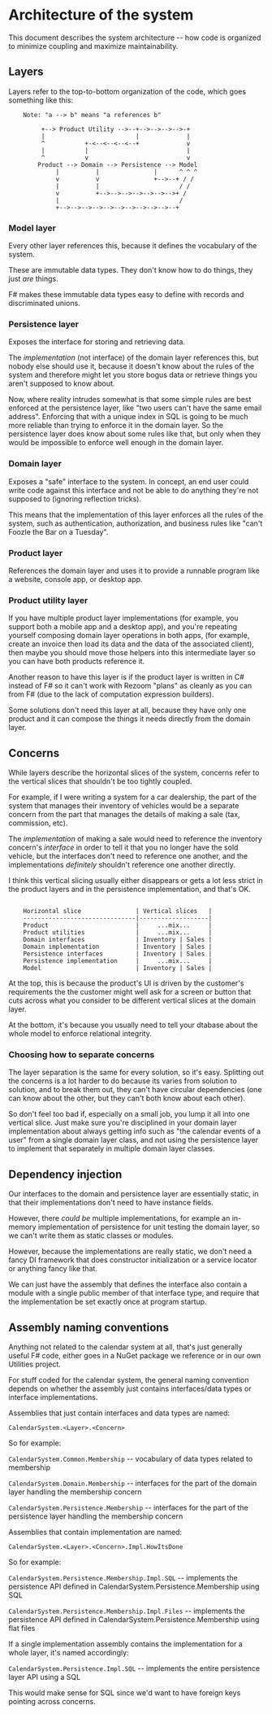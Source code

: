 # Architecture of the system

This document describes the system architecture -- how code is organized to minimize coupling
and maximize maintainability.

## Layers

Layers refer to the top-to-bottom organization of the code, which goes something like this:

```
    Note: "a --> b" means "a references b"

         +--> Product Utility -->--+-->-->-->-->-+
         |                         |             |
         ^           +-<--<--<--<--+             v
         |           |                           |
         ^           v                           v
        Product --> Domain --> Persistence --> Model
             |          |               |      ^ ^ ^
             v          v               +-->--+ / /
             |          |                      / /
             v          +-->-->-->-->-->-->-->+ /
             |                                 /
             +-->-->-->-->-->-->-->-->-->-->--+
```

### Model layer

Every other layer references this, because it defines the vocabulary of the system.

These are immutable data types. They don't know how to do things, they just *are* things.

F# makes these immutable data types easy to define with records and discriminated unions.

### Persistence layer

Exposes the interface for storing and retrieving data.

The *implementation* (not interface) of the domain layer references this, but nobody else should use it,
because it doesn't know about the rules of the system and therefore might let you store bogus data or
retrieve things you aren't supposed to know about.

Now, where reality intrudes somewhat is that some simple rules are best enforced at the persistence layer, like
"two users can't have the same email address". Enforcing that with a unique index in SQL is going to be much
more reliable than trying to enforce it in the domain layer. So the persistence layer does know about some
rules like that, but only when they would be impossible to enforce well enough in the domain layer.

### Domain layer

Exposes a "safe" interface to the system. In concept, an end user could write code against this interface
and not be able to do anything they're not supposed to (ignoring reflection tricks).

This means that the implementation of this layer enforces all the rules of the system, such as authentication,
authorization, and business rules like "can't Foozle the Bar on a Tuesday".

### Product layer

References the domain layer and uses it to provide a runnable program like a website, console app, or desktop app.

### Product utility layer

If you have multiple product layer implementations (for example, you support both a mobile app and a desktop app),
and you're repeating yourself composing domain layer operations in both apps, (for example, create an invoice then
load its data and the data of the associated client), then maybe you should move those helpers into this intermediate
layer so you can have both products reference it.

Another reason to have this layer is if the product layer is written in C# instead of F# so it can't work with
Rezoom "plans" as cleanly as you can from F# (due to the lack of computation expression builders).

Some solutions don't need this layer at all, because they have only one product and it can compose the things it needs
directly from the domain layer.

## Concerns

While layers describe the horizontal slices of the system, concerns refer to the vertical slices that shouldn't be
too tightly coupled.

For example, if I were writing a system for a car dealership, the part of the system that manages their inventory
of vehicles would be a separate concern from the part that manages the details of making a sale (tax, commission, etc).

The *implementation* of making a sale would need to reference the inventory concern's *interface* in order to tell it
that you no longer have the sold vehicle, but the interfaces don't need to reference one another, and the
implementations *definitely* shouldn't reference one another directly.

I think this vertical slicing usually either disappears or gets a lot less strict in the product layers
and in the persistence implementation, and that's OK.

```

    Horizontal slice               | Vertical slices   |
    -------------------------------|-------------------|
    Product                        |     ...mix...     |
    Product utilities              |     ...mix...     |
    Domain interfaces              | Inventory | Sales |
    Domain implementation          | Inventory | Sales |
    Persistence interfaces         | Inventory | Sales |
    Persistence implementation     |     ...mix...     |
    Model                          | Inventory | Sales |

```

At the top, this is because the product's UI is driven by the customer's requirements the the customer might well
ask for a screen or button that cuts across what you consider to be different vertical slices at the domain layer.

At the bottom, it's because you usually need to tell your dtabase about the whole model to enforce relational integrity.

### Choosing how to separate concerns

The layer separation is the same for every solution, so it's easy. Splitting out the concerns is a lot
harder to do because its varies from solution to solution, and to break them out, they can't have circular dependencies
(one can know about the other, but they can't both know about each other).

So don't feel too bad if, especially on a small job, you lump it all into one vertical slice. Just make sure you're
disciplined in your domain layer implementation about always getting info such as "the calendar events of a user" from
a single domain layer class, and not using the persistence layer to implement that separately in multiple domain
layer classes.

## Dependency injection

Our interfaces to the domain and persistence layer are essentially static, in that their implementations don't
need to have instance fields.

However, there *could be* multiple implementations, for example an in-memory implementation of persistence for unit
testing the domain layer, so we can't write them as static classes or modules.

However, because the implementations are really static, we don't need a fancy DI framework that does constructor
initialization or a service locator or anything fancy like that.

We can just have the assembly that defines the interface also contain a module with a single public member of that
interface type, and require that the implementation be set exactly once at program startup.

## Assembly naming conventions

Anything not related to the calendar system at all, that's just generally useful F# code, either
goes in a NuGet package we reference or in our own Utilities project.

For stuff coded for the calendar system, the general naming convention depends on whether the assembly
just contains interfaces/data types or interface implementations.

Assemblies that just contain interfaces and data types are named:

`CalendarSystem.<Layer>.<Concern>`

So for example:

`CalendarSystem.Common.Membership`
    -- vocabulary of data types related to membership

`CalendarSystem.Domain.Membership`
    -- interfaces for the part of the domain layer handling the membership concern

`CalendarSystem.Persistence.Membership`
    -- interfaces for the part of the persistence layer handling the membership concern

Assemblies that contain implementation are named:

`CalendarSystem.<Layer>.<Concern>.Impl.HowItsDone`

So for example:

`CalendarSystem.Persistence.Membership.Impl.SQL`
    -- implements the persistence API defined in CalendarSystem.Persistence.Membership using SQL

`CalendarSystem.Persistence.Membership.Impl.Files`
    -- implements the persistence API defined in CalendarSystem.Persistence.Membership using flat files


If a single implementation assembly contains the implementation for a whole layer, it's named accordingly:

`CalendarSystem.Persistence.Impl.SQL`
    -- implements the entire persistence layer API using a SQL

This would make sense for SQL since we'd want to have foreign keys pointing across concerns.









